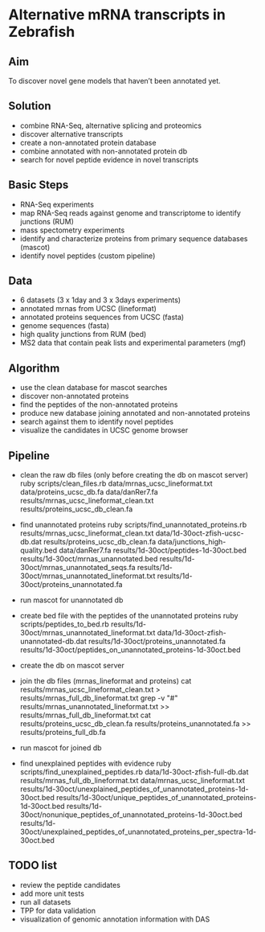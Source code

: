 # Alternative mRNA transcripts in Zebrafish

## Aim
To discover novel gene models that haven’t been annotated yet.

## Solution
- combine RNA-Seq, alternative splicing and proteomics 
- discover alternative transcripts
- create a non-annotated protein database
- combine annotated with non-annotated protein db
- search for novel peptide evidence in novel transcripts

## Basic Steps
- RNA-Seq experiments
- map RNA-Seq reads against genome and transcriptome to identify junctions (RUM)
- mass spectometry experiments
- identify and characterize proteins from primary sequence databases (mascot)
- identify novel peptides (custom pipeline)

## Data
- 6 datasets (3 x 1day and 3 x 3days experiments)
- annotated mrnas from UCSC (lineformat)
- annotated  proteins sequences from UCSC (fasta)
- genome sequences (fasta)
- high quality junctions from RUM (bed)
- MS2 data that contain peak lists and experimental parameters (mgf)

## Algorithm
- use the clean database for mascot searches
- discover non-annotated proteins
- find the peptides of the non-annotated proteins
- produce new database joining annotated and non-annotated proteins
- search against them to identify novel peptides
- visualize the candidates in UCSC genome browser

## Pipeline

- clean the raw db files (only before creating the db on mascot server)
ruby scripts/clean_files.rb data/mrnas_ucsc_lineformat.txt data/proteins_ucsc_db.fa data/danRer7.fa results/mrnas_ucsc_lineformat_clean.txt results/proteins_ucsc_db_clean.fa

- find unannotated proteins
ruby scripts/find_unannotated_proteins.rb results/mrnas_ucsc_lineformat_clean.txt data/1d-30oct-zfish-ucsc-db.dat results/proteins_ucsc_db_clean.fa data/junctions_high-quality.bed data/danRer7.fa results/1d-30oct/peptides-1d-30oct.bed results/1d-30oct/mrnas_unannotated.bed results/1d-30oct/mrnas_unannotated_seqs.fa results/1d-30oct/mrnas_unannotated_lineformat.txt results/1d-30oct/proteins_unannotated.fa

- run mascot for unannotated db 

- create bed file with the peptides of the unannotated proteins
ruby scripts/peptides_to_bed.rb results/1d-30oct/mrnas_unannotated_lineformat.txt data/1d-30oct-zfish-unannotated-db.dat results/1d-30oct/proteins_unannotated.fa results/1d-30oct/peptides_on_unannotated_proteins-1d-30oct.bed

- create the db on mascot server

- join the db files (mrnas_lineformat and proteins)
cat results/mrnas_ucsc_lineformat_clean.txt > results/mrnas_full_db_lineformat.txt
grep -v "#" results/mrnas_unannotated_lineformat.txt >> results/mrnas_full_db_lineformat.txt
cat results/proteins_ucsc_db_clean.fa results/proteins_unannotated.fa >> results/proteins_full_db.fa

- run mascot for joined db

- find unexplained peptides with evidence
ruby scripts/find_unexplained_peptides.rb data/1d-30oct-zfish-full-db.dat results/mrnas_full_db_lineformat.txt data/mrnas_ucsc_lineformat.txt results/1d-30oct/unexplained_peptides_of_unannotated_proteins-1d-30oct.bed results/1d-30oct/unique_peptides_of_unannotated_proteins-1d-30oct.bed results/1d-30oct/nonunique_peptides_of_unannotated_proteins-1d-30oct.bed results/1d-30oct/unexplained_peptides_of_unannotated_proteins_per_spectra-1d-30oct.bed


## TODO list
- review the peptide candidates
- add more unit tests
- run all datasets
- TPP for data validation
- visualization of genomic annotation information with DAS
